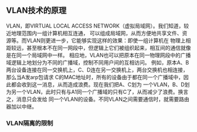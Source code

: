 ## VLAN技术的原理
VLAN，即VIRTUAL LOCAL ACCESS NETWORK（虚拟局域网）。我们知道，较近地理范围内一组计算机相互连通，
可以组成局域网，从而方便地共享文件、资源等。而VLAN则更进一步，它能够实现这样的效果：即使一组计算机在
物理上相距较远，甚至根本不在同一网段中，但逻辑上它们被组织起来，相互间的通信就像是在同一个局域网中一样。
相应地，VLAN也可以把原本在同一物理网段中的广播域逻辑上地划分为不同的广播域，控制不同用户间的互相访问。
例如，原本A、B两台设备连接在同一交换机上，C、D连在另一交换机上，两台交换机也相连接，那么当A发arp包请求
C的MAC地址时，所有的设备由于都在同一个广播域中，因此都会收到这一消息，从而造成浪费。现在我们把A、C划为
一个VLAN，B、D划为另一个VLAN，此时只有与A1同一个广播域的只有C了，从而减少了浪费。换言之，消息只会发给
同一个VLAN的设备。不同VLAN之间需要通信时，就需要路由器加以中继。








### VLAN隔离的限制
